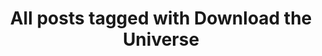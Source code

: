 ---
layout: tag
title: "All posts tagged with Download the Universe"
permalink: /weblog/tags/download-the-universe/
taxonomy: Download the Universe
---